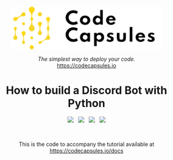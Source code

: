 
<p align="center">
  <a href="https://codecapsules.io/">
    <img alt="Code Capsules" title="Code Capsules" src="./logo.svg" width="400" style="color: black">
  </a>
</p>


<p align="center">
  <i>The simplest way to deploy your code.</i><br/> 
  <a href="https://codecapsules.io/">https://codecapsules.io</a>
</p>

<h1 align="center">
  How to build a Discord Bot with Python
</h1>

<p align="center">
    <img src="https://img.shields.io/badge/Python-%ffE34F26.svg?style=flat&logo=python&logoColor=white">&nbsp;&nbsp;
    <img src="https://img.shields.io/badge/html5-%23E34F26.svg?style=flat&logo=html5&logoColor=white">&nbsp;&nbsp;
    <img src="https://img.shields.io/badge/css3-%231572B6.svg?style=flat&logo=css3&logoColor=white">&nbsp;&nbsp;
    <img src="https://img.shields.io/badge/-Javascript-F0DB4F?style=flat&logo=javascript&logoColor=black">
</p>

<br/>

<p align="center">
This is the code to accompany the tutorial available at <a href="https://codecapsules.io/docs">https://codecapsules.io/docs</a>
</p>



